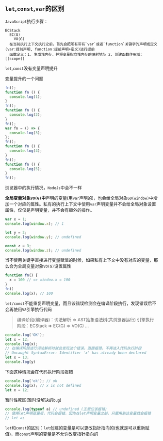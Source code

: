 ## `let`,`const`,`var`的区别

`JavaScript`执行步骤：
```text
ECStack
  EC(G)
    VO(G)
  在当前执行上下文执行之前，首先会把所有带有`var`或者`function`关键字的声明或定义(var:提前声明, function:提前声明+定义)进行提前
  函数定义：1. 生成堆内存，并将变量指向堆内存的映射地址 2. 创建函数作用域:[[scope]] 
```

`let`,`const`没有变量声明提升

变量提升的一个问题
```javascript
fn();
function fn () {
  console.log(1);
}
fn();
function fn () {
  console.log(2);
}
fn();
var fn = () => {
  console.log(3);
};
fn();
function fn () {
  console.log(4);
}
fn();
function fn () {
  console.log(5);
}
fn();
```

浏览器中的执行情况，`NodeJs`中会不一样

**全局变量对象`VO(G)`中**声明的变量(用`var`声明的)，也会给全局对象`GO(window)`中增加一个对应的属性。私有的执行上下文中使用`var`声明变量并不会给全局对象设置属性，仅仅是声明变量，并不会有额外的操作。
```javascript
var x = 1;
console.log(window.x); // 1

let y = 2;
console.log(window.y); // undefined

const z = 3;
console.log(window.z); // undefined
```
当不使用关键字直接进行变量赋值的时候，如果私有上下文中没有对应的变量，那么会为全局变量对象`VO(G)`设置属性
```javascript
function fn() {
  x = 100 // => window.x = 100
}
fn()
console.log(x); // 100
```

`let/const`不能重复声明变量，而且该错误检测会在编译阶段执行，发现错误后不会再使用`V8`引擎执行代码
> 编译阶段(编译器)：词法解析 => AST抽象语法树(共浏览器运行)
> 引擎执行阶段：ECStack => EC(G) => VO(G) ...
```javascript
console.log('OK');
let x = 12;
console.log(x);
// 在编译阶段进行词法解析时就会发现这个错误，直接报错，不再进入代码执行阶段
// Uncaught SyntaxError: Identifier 'x' has already been declared
let x = 13;
console.log(y)
```

下面这种情况会在代码执行阶段报错
```javascript
console.log('ok'); // ok
console.log(x); // x is not defined
let x = 12;
```

暂时性死区(暂时没解决的`bug`)
```javascript
console.log(typeof a) // undefined (正常应该报错)
// 使用let声明变量后，代码会报错，因为在let声明变量之前，只要用到该变量就会报错
// let a;
```

`let`和`const`的区别：`let`创建的变量是可以更改指针指向的(也就是可以重新赋值)，而`const`声明的变量是不允许改变指针指向的
